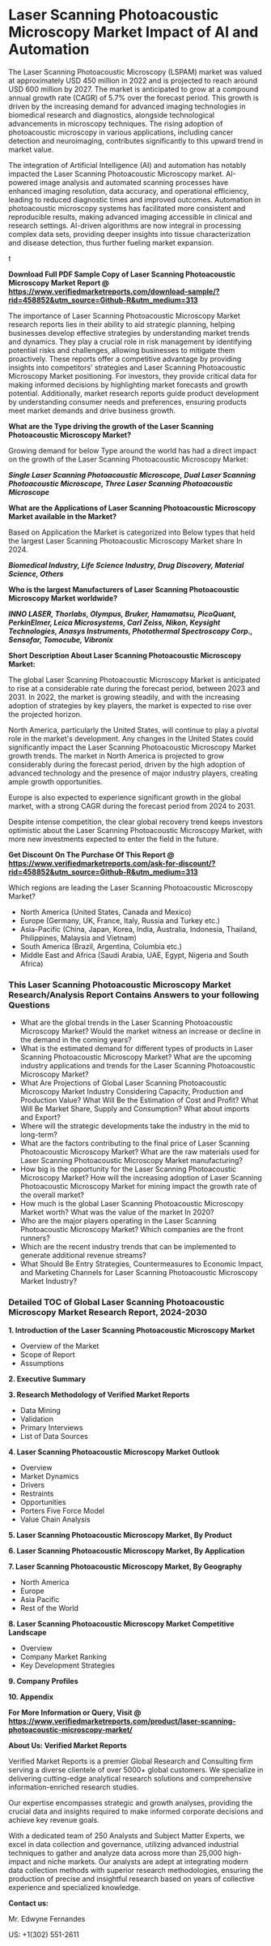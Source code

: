 <meta name="title" content="Global Laser Scanning Photoacoustic Microscopy Market Impact of AI and Automation"><meta name="description" content="The Laser Scanning Photoacoustic Microscopy (LSPAM) market was valued at approximately USD 450 million in 2022 and is projected to reach around USD 600 million by 2027"><meta name="title" content="Laser Scanning Photoacoustic Microscopy Market Size, Share, Scope, Trends, Growth, Opportunities, Analysis, Forecast"><h1>Laser Scanning Photoacoustic Microscopy Market Impact of AI and Automation</h1><p>The Laser Scanning Photoacoustic Microscopy (LSPAM) market was valued at approximately USD 450 million in 2022 and is projected to reach around USD 600 million by 2027. The market is anticipated to grow at a compound annual growth rate (CAGR) of 5.7% over the forecast period. This growth is driven by the increasing demand for advanced imaging technologies in biomedical research and diagnostics, alongside technological advancements in microscopy techniques. The rising adoption of photoacoustic microscopy in various applications, including cancer detection and neuroimaging, contributes significantly to this upward trend in market value.</p><p>The integration of Artificial Intelligence (AI) and automation has notably impacted the Laser Scanning Photoacoustic Microscopy market. AI-powered image analysis and automated scanning processes have enhanced imaging resolution, data accuracy, and operational efficiency, leading to reduced diagnostic times and improved outcomes. Automation in photoacoustic microscopy systems has facilitated more consistent and reproducible results, making advanced imaging accessible in clinical and research settings. AI-driven algorithms are now integral in processing complex data sets, providing deeper insights into tissue characterization and disease detection, thus further fueling market expansion.</p>t</p><p id="" class=""><strong>Download Full PDF Sample Copy of Laser Scanning Photoacoustic Microscopy Market Report @ <a href="https://www.verifiedmarketreports.com/download-sample/?rid=458852&utm_source=Github-R&utm_medium=313" target="_blank">https://www.verifiedmarketreports.com/download-sample/?rid=458852&utm_source=Github-R&utm_medium=313</a></strong></p><p>The importance of&nbsp;Laser Scanning Photoacoustic Microscopy Market research reports lies in their ability to aid strategic planning, helping businesses develop effective strategies by understanding market trends and dynamics. They play a crucial role in risk management by identifying potential risks and challenges, allowing businesses to mitigate them proactively. These reports offer a competitive advantage by providing insights into competitors' strategies and Laser Scanning Photoacoustic Microscopy Market positioning. For investors, they provide critical data for making informed decisions by highlighting market forecasts and growth potential. Additionally, market research reports guide product development by understanding consumer needs and preferences, ensuring products meet market demands and drive business growth.</p><p><strong>What are the&nbsp;Type driving the growth of the Laser Scanning Photoacoustic Microscopy Market?</strong></p><p id="" class="">Growing demand for below Type around the world has had a direct impact on the growth of the Laser Scanning Photoacoustic Microscopy Market:</p><em><strong>Single Laser Scanning Photoacoustic Microscope, Dual Laser Scanning Photoacoustic Microscope, Three Laser Scanning Photoacoustic Microscope</strong></em></p><strong>What are the&nbsp;Applications&nbsp;of Laser Scanning Photoacoustic Microscopy Market available in the Market?</strong></p><p id="" class="">Based on Application the Market is categorized into Below types that held the largest Laser Scanning Photoacoustic Microscopy Market share In 2024.</p><em><strong>Biomedical Industry, Life Science Industry, Drug Discovery, Material Science, Others</strong></em></p><strong>Who is the largest Manufacturers of Laser Scanning Photoacoustic Microscopy Market worldwide?</strong></p><p><em><strong>INNO LASER, Thorlabs, Olympus, Bruker, Hamamatsu, PicoQuant, PerkinElmer, Leica Microsystems, Carl Zeiss, Nikon, Keysight Technologies, Anasys Instruments, Photothermal Spectroscopy Corp., Sensofar, Tomocube, Vibronix</strong></em></p><p id="" class=""><strong>Short Description About Laser Scanning Photoacoustic Microscopy Market:</strong></p><p>The global Laser Scanning Photoacoustic Microscopy Market is anticipated to rise at a considerable rate during the forecast period, between 2023 and 2031. In 2022, the market is growing steadily, and with the increasing adoption of strategies by key players, the market is expected to rise over the projected horizon.</p><p>North America, particularly the United States, will continue to play a pivotal role in the market's development. Any changes in the United States could significantly impact the Laser Scanning Photoacoustic Microscopy Market growth trends. The market in North America is projected to grow considerably during the forecast period, driven by the high adoption of advanced technology and the presence of major industry players, creating ample growth opportunities.</p><p>Europe is also expected to experience significant growth in the global market, with a strong CAGR during the forecast period from 2024 to 2031.</p><p>Despite intense competition, the clear global recovery trend keeps investors optimistic about the Laser Scanning Photoacoustic Microscopy Market, with more new investments expected to enter the field in the future.</p><p id="" class=""><strong>Get Discount On The Purchase Of This Report @ <a href="https://www.verifiedmarketreports.com/ask-for-discount/?rid=458852&utm_source=Github-R&utm_medium=313" target="_blank">https://www.verifiedmarketreports.com/ask-for-discount/?rid=458852&utm_source=Github-R&utm_medium=313</a></strong></p>Which regions are leading the Laser Scanning Photoacoustic Microscopy Market?</p><ul><li>North America (United States, Canada and Mexico)</li><li>Europe (Germany, UK, France, Italy, Russia and Turkey etc.)</li><li>Asia-Pacific (China, Japan, Korea, India, Australia, Indonesia, Thailand, Philippines, Malaysia and Vietnam)</li><li>South America (Brazil, Argentina, Columbia etc.)</li><li>Middle East and Africa (Saudi Arabia, UAE, Egypt, Nigeria and South Africa)</li></ul><h3 id="" class="">This Laser Scanning Photoacoustic Microscopy Market Research/Analysis Report Contains Answers to your following Questions</h3><ul><li>What are the global trends in the Laser Scanning Photoacoustic Microscopy Market? Would the market witness an increase or decline in the demand in the coming years?</li><li>What is the estimated demand for different types of products in Laser Scanning Photoacoustic Microscopy Market? What are the upcoming industry applications and trends for the Laser Scanning Photoacoustic Microscopy Market?</li><li>What Are Projections of Global Laser Scanning Photoacoustic Microscopy Market Industry Considering Capacity, Production and Production Value? What Will Be the Estimation of Cost and Profit? What Will Be Market Share, Supply and Consumption? What about imports and Export?</li><li>Where will the strategic developments take the industry in the mid to long-term?</li><li>What are the factors contributing to the final price of Laser Scanning Photoacoustic Microscopy Market? What are the raw materials used for Laser Scanning Photoacoustic Microscopy Market manufacturing?</li><li>How big is the opportunity for the Laser Scanning Photoacoustic Microscopy Market? How will the increasing adoption of Laser Scanning Photoacoustic Microscopy Market for mining impact the growth rate of the overall market?</li><li>How much is the global Laser Scanning Photoacoustic Microscopy Market worth? What was the value of the market In 2020?</li><li>Who are the major players operating in the Laser Scanning Photoacoustic Microscopy Market? Which companies are the front runners?</li><li>Which are the recent industry trends that can be implemented to generate additional revenue streams?</li><li>What Should Be Entry Strategies, Countermeasures to Economic Impact, and Marketing Channels for Laser Scanning Photoacoustic Microscopy Market Industry?</li></ul><h3 id="" class="">Detailed TOC of Global Laser Scanning Photoacoustic Microscopy Market Research Report, 2024-2030</h3><p id="" class=""><strong>1. Introduction of the Laser Scanning Photoacoustic Microscopy Market</strong></p><ul><li>Overview of the Market</li><li>Scope of Report</li><li>Assumptions</li></ul><p id="" class=""><strong>2. Executive Summary</strong></p><p id="" class=""><strong>3. Research Methodology of Verified Market Reports</strong></p><ul><li>Data Mining</li><li>Validation</li><li>Primary Interviews</li><li>List of Data Sources</li></ul><p id="" class=""><strong>4. Laser Scanning Photoacoustic Microscopy Market Outlook</strong></p><ul><li>Overview</li><li>Market Dynamics</li><li>Drivers</li><li>Restraints</li><li>Opportunities</li><li>Porters Five Force Model</li><li>Value Chain Analysis</li></ul><p id="" class=""><strong>5. Laser Scanning Photoacoustic Microscopy Market, By Product</strong></p><p id="" class=""><strong>6. Laser Scanning Photoacoustic Microscopy Market, By Application</strong></p><p id="" class=""><strong>7. Laser Scanning Photoacoustic Microscopy Market, By Geography</strong></p><ul><li>North America</li><li>Europe</li><li>Asia Pacific</li><li>Rest of the World</li></ul><p id="" class=""><strong>8. Laser Scanning Photoacoustic Microscopy Market Competitive Landscape</strong></p><ul><li>Overview</li><li>Company Market Ranking</li><li>Key Development Strategies</li></ul><p id="" class=""><strong>9. Company Profiles</strong></p><p id="" class=""><strong>10. Appendix</strong></p><p id="" class=""><strong>For More Information or Query, Visit @ <a href="https://www.verifiedmarketreports.com/product/laser-scanning-photoacoustic-microscopy-market/" target="_blank">https://www.verifiedmarketreports.com/product/laser-scanning-photoacoustic-microscopy-market/</a></strong></p><p id="" class=""><strong>About Us: Verified Market Reports</strong></p><p id="" class="">Verified Market Reports is a premier Global Research and Consulting firm serving a diverse clientele of over 5000+ global customers. We specialize in delivering cutting-edge analytical research solutions and comprehensive information-enriched research studies.</p><p id="" class="">Our expertise encompasses strategic and growth analyses, providing the crucial data and insights required to make informed corporate decisions and achieve key revenue goals.</p><p id="" class="">With a dedicated team of 250 Analysts and Subject Matter Experts, we excel in data collection and governance, utilizing advanced industrial techniques to gather and analyze data across more than 25,000 high-impact and niche markets. Our analysts are adept at integrating modern data collection methods with superior research methodologies, ensuring the production of precise and insightful research based on years of collective experience and specialized knowledge.</p><p id="" class=""><strong>Contact us:</strong></p><p id="" class="">Mr. Edwyne Fernandes</p><p id="" class="">US: +1(302) 551-2611</p>